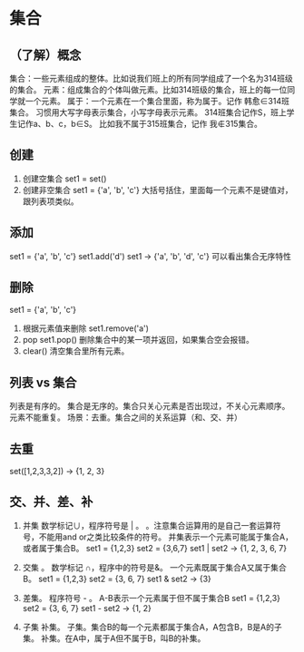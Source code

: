 集合
===
## （了解）概念
集合：一些元素组成的整体。比如说我们班上的所有同学组成了一个名为314班级的集合。
元素：组成集合的个体叫做元素。比如314班级的集合，班上的每一位同学就一个元素。
属于：一个元素在一个集合里面，称为属于。记作 韩愈∈314班集合。
习惯用大写字母表示集合，小写字母表示元素。 314班集合记作S，班上学生记作a、b、c，b∈S。
比如我不属于315班集合，记作 我∉315集合。

## 创建
1. 创建空集合
set1 = set()
2. 创建非空集合
set1 = {'a', 'b', 'c'}
大括号括住，里面每一个元素不是键值对，跟列表项类似。

## 添加
set1 = {'a', 'b', 'c'}
set1.add('d')
set1  → {'a', 'b', 'd', 'c'}    可以看出集合无序特性

## 删除
set1 = {'a', 'b', 'c'}
1. 根据元素值来删除
set1.remove('a')
2. pop
set1.pop()  删除集合中的某一项并返回，如果集合空会报错。
3. clear()
清空集合里所有元素。

## 列表 vs 集合
列表是有序的。
集合是无序的。集合只关心元素是否出现过，不关心元素顺序。
元素不能重复。
场景：去重。集合之间的关系运算（和、交、并）

## 去重
set([1,2,3,3,2])  →  {1, 2, 3}

## 交、并、差、补
1. 并集  数学标记∪，程序符号是 | 。
。注意集合运算用的是自己一套运算符号，不能用and or之类比较条件的符号。
并集表示一个元素可能属于集合A，或者属于集合B。
set1 = {1,2,3}
set2 = {3,6,7}
set1 | set2   →  {1, 2, 3, 6, 7}

2. 交集 。 数学标记 ∩，程序中的符号是&。
一个元素既属于集合A又属于集合B。
set1 = {1,2,3}
set2 = {3, 6, 7}
set1 & set2 → {3}

3. 差集。 程序符号 - 。
A-B表示一个元素属于但不属于集合B
set1 = {1,2,3}
set2 = {3, 6, 7}
set1 - set2  →  {1, 2}

4. 子集 补集。 
子集。集合B的每一个元素都属于集合A，A包含B，B是A的子集。
补集。在A中，属于A但不属于B，叫B的补集。

